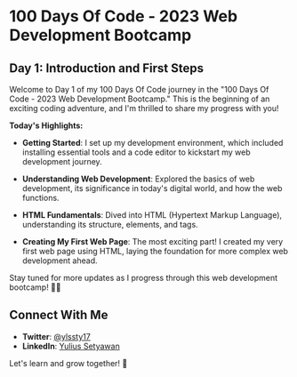 # 100 Days Of Code - 2023 Web Development Bootcamp

## Day 1: Introduction and First Steps

Welcome to Day 1 of my 100 Days Of Code journey in the "100 Days Of Code - 2023 Web Development Bootcamp." This is the beginning of an exciting coding adventure, and I'm thrilled to share my progress with you!

**Today's Highlights:**

- **Getting Started**: I set up my development environment, which included installing essential tools and a code editor to kickstart my web development journey.

- **Understanding Web Development**: Explored the basics of web development, its significance in today's digital world, and how the web functions.

- **HTML Fundamentals**: Dived into HTML (Hypertext Markup Language), understanding its structure, elements, and tags.

- **Creating My First Web Page**: The most exciting part! I created my very first web page using HTML, laying the foundation for more complex web development ahead.

Stay tuned for more updates as I progress through this web development bootcamp! 🚀🌐


## Connect With Me

- **Twitter**: [@ylssty17](https://twitter.com/ylssty17)
- **LinkedIn**: [Yulius Setyawan](https://linkedin.com/in/yulius17)

Let's learn and grow together! 🌟
